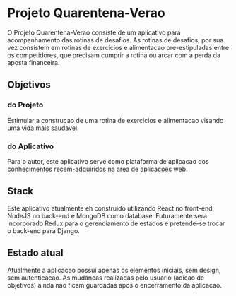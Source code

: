 # Projeto Quarentena-Verao
O Projeto Quarentena-Verao consiste de um aplicativo para acompanhamento das
rotinas de desafios.
As rotinas de desafios, por sua vez consistem em rotinas de exercicios e
alimentacao pre-estipuladas entre os competidores, que precisam cumprir a rotina
ou arcar com a perda da aposta financeira.

## Objetivos

### do Projeto
Estimular a construcao de uma rotina de exercicios e alimentacao visando uma
vida mais saudavel.
### do Aplicativo
Para o autor, este aplicativo serve como plataforma de aplicacao dos
conhecimentos recem-adquiridos na area de aplicacoes web.

## Stack
Este aplicativo atualmente eh construido utilizando React no front-end, NodeJS
no back-end e MongoDB como database. Futuramente sera incorporado Redux para
o gerenciamento de estados e pretende-se trocar o back-end para Django.

## Estado atual
Atualmente a aplicacao possui apenas os elementos iniciais,
sem design, sem autenticacao. 
As mudancas realizadas pelo usuario (adicao de objetivos) ainda nao ficam guardadas apos o encerramento da aplicacao.
